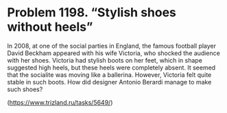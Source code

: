 # Problem 1198. “Stylish shoes without heels”

In 2008, at one of the social parties in England, the famous football player David Beckham appeared with his wife Victoria, who shocked the audience with her shoes. Victoria had stylish boots on her feet, which in shape suggested high heels, but these heels were completely absent. It seemed that the socialite was moving like a ballerina. However, Victoria felt quite stable in such boots. How did designer Antonio Berardi manage to make such shoes?

(https://www.trizland.ru/tasks/5649/)